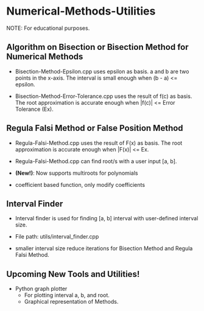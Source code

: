 # Numerical-Methods-Utilities
NOTE: For educational purposes.


## Algorithm on Bisection or Bisection Method for Numerical Methods

* Bisection-Method-Epsilon.cpp uses epsilon as basis.
a and b are two points in the x-axis.
The interval is small enough when (b - a) <= epsilon.

* Bisection-Method-Error-Tolerance.cpp uses the result of f(c) as basis.
The root approximation is accurate enough when |f(c)| <= Error Tolerance (Ex).


## Regula Falsi Method or False Position Method

* Regula-Falsi-Method.cpp uses the result of F(x) as basis.
The root approximation is accurate enough when |F(x)| <= Ex.

* Regula-Falsi-Method.cpp can find root/s with a user input [a, b].

* **(New!)**: Now supports multiroots for polynomials

* coefficient based function, only modify coefficients


## Interval Finder

* Interval finder is used for finding [a, b] interval with user-defined interval size.

* File path: utils/interval_finder.cpp

* smaller interval size reduce iterations for Bisection Method and Regula Falsi Method.

## Upcoming New Tools and Utilities!

* Python graph plotter
  - For plotting interval a, b, and root.
  - Graphical representation of Methods.
